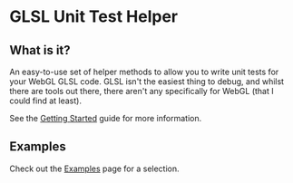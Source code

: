 # GLSL Unit Test Helper

## What is it?

An easy-to-use set of helper methods to allow you to write unit tests for your WebGL GLSL code. GLSL isn't the easiest thing to debug, and whilst there are tools out there, there aren't any specifically for WebGL (that I could find at least).

See the [Getting Started](./GettingStarted.md) guide for more information.


## Examples

Check out the [Examples](./Examples.md) page for a selection.

